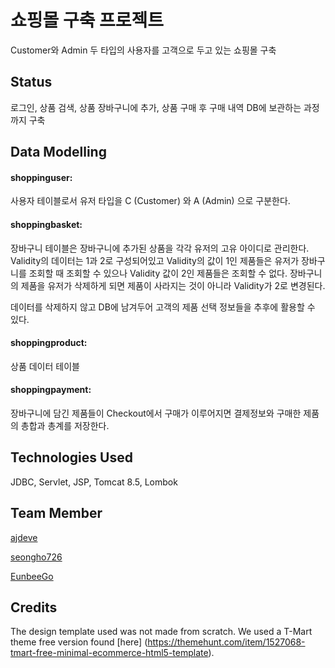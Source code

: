 ﻿# 쇼핑몰 구축 프로젝트 

Customer와 Admin 두 타입의 사용자를 고객으로 두고 있는 쇼핑몰 구축

## Status 

로그인, 상품 검색, 상품 장바구니에 추가, 상품 구매 후 구매 내역 DB에 보관하는 과정까지 구축 

## Data Modelling  

#### shoppinguser: 
사용자 테이블로서 유저 타입을 C (Customer) 와 A (Admin) 으로 구분한다. 
 
#### shoppingbasket:
장바구니 테이블은 장바구니에 추가된 상품을 각각 유저의 고유 아이디로 관리한다. 
Validity의 데이터는 1과 2로 구성되어있고 Validity의 값이 1인 제품들은 유저가 장바구니를 조회할 때 조회할 수 있으나 Validity 값이 2인 제품들은 조회할 수 없다. 장바구니의 제품을 유저가 삭제하게 되면 제품이 사라지는 것이 아니라 Validity가 2로 변경된다. 

데이터를 삭제하지 않고 DB에 남겨두어 고객의 제품 선택 정보들을 추후에 활용할 수 있다.  

#### shoppingproduct: 
상품 데이터 테이블 

#### shoppingpayment:
장바구니에 담긴 제품들이 Checkout에서 구매가 이루어지면 결제정보와 구매한 제품의 총합과 총계를 저장한다.  

## Technologies Used 

JDBC, Servlet, JSP, Tomcat 8.5, Lombok  


## Team Member 
[ajdeve](https://github.com/ajdeve)

[seongho726](https://github.com/seongho726)

[EunbeeGo](https://github.com/EunbeeGo)

## Credits
The design template used was not made from scratch.
We used a T-Mart theme free version found [here] (https://themehunt.com/item/1527068-tmart-free-minimal-ecommerce-html5-template). 
